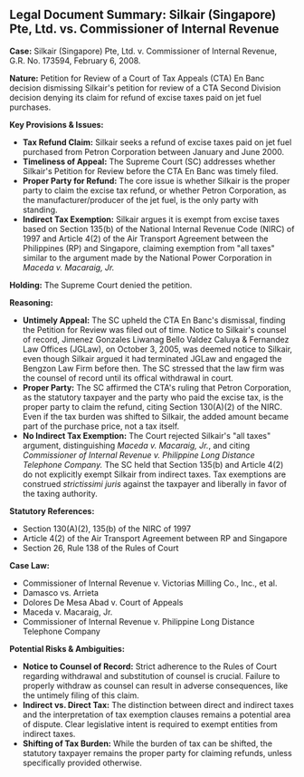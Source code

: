 ## Legal Document Summary: Silkair (Singapore) Pte, Ltd. vs. Commissioner of Internal Revenue

**Case:** Silkair (Singapore) Pte, Ltd. v. Commissioner of Internal Revenue, G.R. No. 173594, February 6, 2008.

**Nature:** Petition for Review of a Court of Tax Appeals (CTA) En Banc decision dismissing Silkair's petition for review of a CTA Second Division decision denying its claim for refund of excise taxes paid on jet fuel purchases.

**Key Provisions & Issues:**

*   **Tax Refund Claim:** Silkair seeks a refund of excise taxes paid on jet fuel purchased from Petron Corporation between January and June 2000.
*   **Timeliness of Appeal:** The Supreme Court (SC) addresses whether Silkair's Petition for Review before the CTA En Banc was timely filed.
*   **Proper Party for Refund:** The core issue is whether Silkair is the proper party to claim the excise tax refund, or whether Petron Corporation, as the manufacturer/producer of the jet fuel, is the only party with standing.
*   **Indirect Tax Exemption:** Silkair argues it is exempt from excise taxes based on Section 135(b) of the National Internal Revenue Code (NIRC) of 1997 and Article 4(2) of the Air Transport Agreement between the Philippines (RP) and Singapore, claiming exemption from "all taxes" similar to the argument made by the National Power Corporation in *Maceda v. Macaraig, Jr.*

**Holding:** The Supreme Court denied the petition.

**Reasoning:**

*   **Untimely Appeal:** The SC upheld the CTA En Banc's dismissal, finding the Petition for Review was filed out of time. Notice to Silkair's counsel of record, Jimenez Gonzales Liwanag Bello Valdez Caluya & Fernandez Law Offices (JGLaw), on October 3, 2005, was deemed notice to Silkair, even though Silkair argued it had terminated JGLaw and engaged the Bengzon Law Firm before then. The SC stressed that the law firm was the counsel of record until its offical withdrawal in court.
*   **Proper Party:** The SC affirmed the CTA's ruling that Petron Corporation, as the statutory taxpayer and the party who paid the excise tax, is the proper party to claim the refund, citing Section 130(A)(2) of the NIRC. Even if the tax burden was shifted to Silkair, the added amount became part of the purchase price, not a tax itself.
*   **No Indirect Tax Exemption:** The Court rejected Silkair's "all taxes" argument, distinguishing *Maceda v. Macaraig, Jr.*, and citing *Commissioner of Internal Revenue v. Philippine Long Distance Telephone Company.* The SC held that Section 135(b) and Article 4(2) do not explicitly exempt Silkair from indirect taxes. Tax exemptions are construed *strictissimi juris* against the taxpayer and liberally in favor of the taxing authority.

**Statutory References:**

*   Section 130(A)(2), 135(b) of the NIRC of 1997
*   Article 4(2) of the Air Transport Agreement between RP and Singapore
*   Section 26, Rule 138 of the Rules of Court

**Case Law:**

*   Commissioner of Internal Revenue v. Victorias Milling Co., Inc., et al.
*   Damasco vs. Arrieta
*   Dolores De Mesa Abad v. Court of Appeals
*   Maceda v. Macaraig, Jr.
*   Commissioner of Internal Revenue v. Philippine Long Distance Telephone Company

**Potential Risks & Ambiguities:**

*   **Notice to Counsel of Record:** Strict adherence to the Rules of Court regarding withdrawal and substitution of counsel is crucial. Failure to properly withdraw as counsel can result in adverse consequences, like the untimely filing of this claim.
*   **Indirect vs. Direct Tax:** The distinction between direct and indirect taxes and the interpretation of tax exemption clauses remains a potential area of dispute. Clear legislative intent is required to exempt entities from indirect taxes.
*   **Shifting of Tax Burden:** While the burden of tax can be shifted, the statutory taxpayer remains the proper party for claiming refunds, unless specifically provided otherwise.
